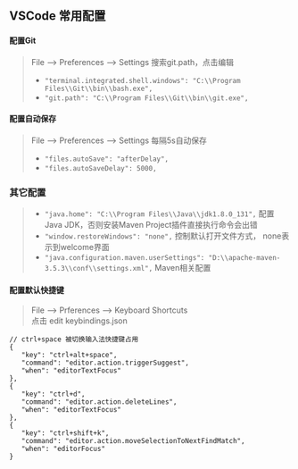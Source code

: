 ## VSCode 常用配置

#### 配置Git
> File --> Preferences --> Settings 搜索git.path，点击编辑
> * `"terminal.integrated.shell.windows": "C:\\Program Files\\Git\\bin\\bash.exe",`
> * `"git.path": "C:\\Program Files\\Git\\bin\\git.exe",`

#### 配置自动保存
> File --> Preferences --> Settings 每隔5s自动保存
> * `"files.autoSave": "afterDelay",`
> * `"files.autoSaveDelay": 5000,`

### 其它配置
> * `"java.home": "C:\\Program Files\\Java\\jdk1.8.0_131",` 配置Java JDK，否则安装Maven Project插件直接执行命令会出错
> * `"window.restoreWindows": "none",` 控制默认打开文件方式， none表示到welcome界面
> * `"java.configuration.maven.userSettings": "D:\\apache-maven-3.5.3\\conf\\settings.xml",` Maven相关配置

#### 配置默认快捷键
> File --> Prferences --> Keyboard Shortcuts <br>
> 点击 edit keybindings.json
 ```
// ctrl+space 被切换输入法快捷键占用 
{
    "key": "ctrl+alt+space",
    "command": "editor.action.triggerSuggest",
    "when": "editorTextFocus"
},
{
    "key": "ctrl+d",          
    "command": "editor.action.deleteLines",
    "when": "editorTextFocus" 
},
{
    "key": "ctrl+shift+k",         
    "command": "editor.action.moveSelectionToNextFindMatch",
    "when": "editorFocus"
}
 ```